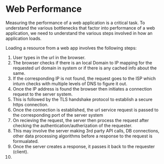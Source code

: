 # Web Performance
Measuring the performance of a web application is a critical task. To understand the various bottlenecks that factor into performance of a web application, we need to understand the various steps involved in how an application loads.

Loading a resource from a web app involves the following steps:
01. User types in the url in the browser.
02. The browser checks if there is an local Domain to IP mapping for the requested url domain in system or if there is any cached info about the same.
03. If the corresponding IP is not found, the request goes to the ISP which inturn checks with multiple levels of DNS to figure it out.
04. Once the IP address is found the browser then initiates a connection request to the server system.
05. This is followed by the TLS handshake protocol to establish a secure https connection.
06. Once the connection is established, the url service request is passed to the corresponding port of the server system
07. On recieving the request, the server then process the request after checking the authentication/autherization of the requester.
08. This may involve the server making 3rd party API calls, DB connections, other data processing algorithms before a response to the request is formualated.
09. Once the server creates a response, it passes it back to the requester (client).
10. 